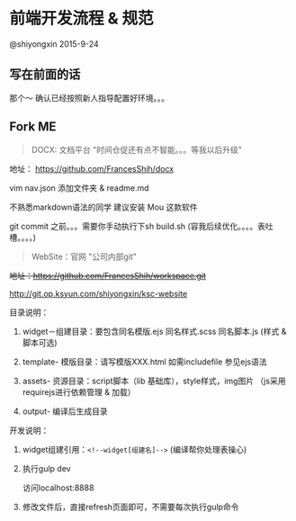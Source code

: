 # 前端开发流程 & 规范

@shiyongxin 2015-9-24

## 写在前面的话

那个～ 确认已经按照新人指导配置好环境。。。

## Fork ME

> DOCX: 文档平台 "时间仓促还有点不智能。。。等我以后升级"

地址： https://github.com/FrancesShih/docx

vim nav.json 添加文件夹 & readme.md

不熟悉markdown语法的同学 建议安装 Mou 这款软件

git commit 之前。。。需要你手动执行下sh build.sh (容我后续优化。。。。表吐槽。。。。)


> WebSite：官网 "公司内部git"

<span style="text-decoration:line-through">地址：https://github.com/FrancesShih/workspace.git</span>

http://git.op.ksyun.com/shiyongxin/ksc-website

目录说明：

1.  widget－组建目录：要包含同名模版.ejs 同名样式.scss 同名脚本.js (样式 & 脚本可选)

2.  template- 模版目录：请写模版XXX.html 如需includefile 参见ejs语法

3.  assets- 资源目录：script脚本（lib 基础库），style样式，img图片 （js采用requirejs进行依赖管理 & 加载）

4.  output- 编译后生成目录

开发说明：

1. widget组建引用：`<!--widget[组建名]-->` (编译帮你处理表操心)

2. 执行gulp dev
   
   访问localhost:8888

3. 修改文件后，直接refresh页面即可，不需要每次执行gulp命令







